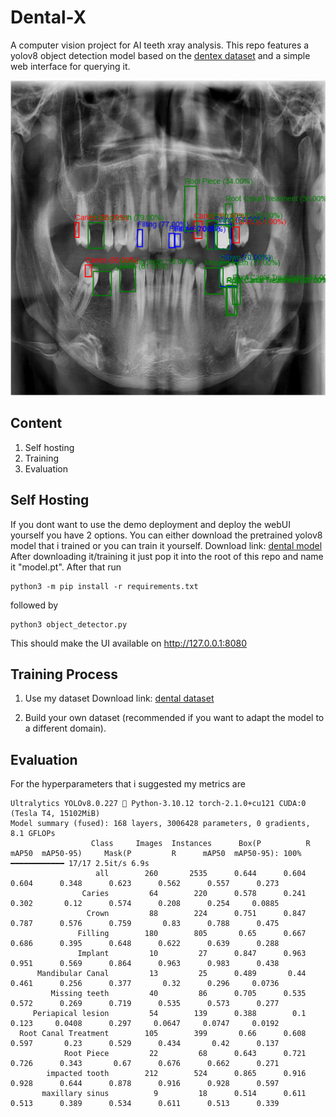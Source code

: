 # Dental-X
A computer vision project for AI teeth xray analysis. This repo features a yolov8 object detection model based on the [dentex dataset](https://drive.google.com/drive/folders/15UN6PO--e1sH7CrsCCCnOPV8DcuXzGjc) and a simple web interface for querying it. 

![Screenshot](images/img1.png)

## Content
1. Self hosting
2. Training
3. Evaluation

## Self Hosting
If you dont want to use the demo deployment and deploy the webUI yourself you have 2 options. You can either download the pretrained yolov8 model that i trained or you can train it yourself.
Download link: [dental model](https://github.com/ELHAMRYMohamed/Dental-X/blob/main/Dental-X/model.pt)
 After downloading it/training it just pop it into the root of this repo and name it "model.pt". After that run 
```
python3 -m pip install -r requirements.txt
```
followed by
```
python3 object_detector.py
```
This should make the UI available on http://127.0.0.1:8080
## Training Process
1. Use my dataset
Download link: [dental dataset](https://drive.google.com/drive/folders/15UN6PO--e1sH7CrsCCCnOPV8DcuXzGjc)

2. Build your own dataset (recommended if you want to adapt the model to a different domain).


## Evaluation
For the hyperparameters that i suggested my metrics are 
```
Ultralytics YOLOv8.0.227 🚀 Python-3.10.12 torch-2.1.0+cu121 CUDA:0 (Tesla T4, 15102MiB)
Model summary (fused): 168 layers, 3006428 parameters, 0 gradients, 8.1 GFLOPs
                  Class     Images  Instances      Box(P          R      mAP50  mAP50-95)     Mask(P         R      mAP50  mAP50-95): 100% ━━━━━━━━━━━━ 17/17 2.5it/s 6.9s
                   all        260       2535      0.644      0.604      0.604      0.348      0.623      0.562      0.557      0.273
                Caries         64        220      0.578      0.241      0.302       0.12      0.574      0.208      0.254     0.0885
                 Crown         88        224      0.751      0.847      0.787      0.576      0.759       0.83      0.788      0.475
               Filling        180        805       0.65      0.667      0.686      0.395      0.648      0.622      0.639      0.288
               Implant         10         27      0.847      0.963      0.951      0.569      0.864      0.963      0.983      0.438
      Mandibular Canal         13         25      0.489       0.44      0.461      0.256      0.377       0.32      0.296     0.0736
         Missing teeth         40         86      0.705      0.535      0.572      0.269      0.719      0.535      0.573      0.277
     Periapical lesion         54        139      0.388        0.1      0.123     0.0408      0.297     0.0647     0.0747     0.0192
  Root Canal Treatment        105        399       0.66      0.608      0.597       0.23      0.529      0.434       0.42      0.137
            Root Piece         22         68      0.643      0.721      0.726      0.343       0.67      0.676      0.662      0.271
        impacted tooth        212        524      0.865      0.916      0.928      0.644      0.878      0.916      0.928      0.597
       maxillary sinus          9         18      0.514      0.611      0.513      0.389      0.534      0.611      0.513      0.339
```
